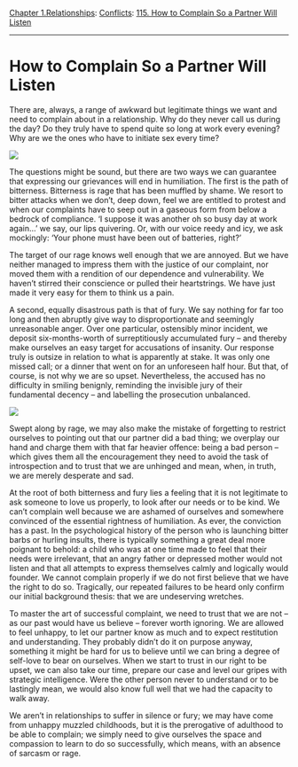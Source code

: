 [Chapter 1.Relationships](https://www.theschooloflife.com/thebookoflife/category/relationships/): [Conflicts](https://www.theschooloflife.com/thebookoflife/category/relationships/conflicts/): [115. How to Complain So a Partner Will Listen](https://www.theschooloflife.com/thebookoflife/how-to-complain-so-a-partner-will-hear/)

* * *

# How to Complain So a Partner Will Listen

There are, always, a range of awkward but legitimate things we want and need to complain about in a relationship. Why do they never call us during the day? Do they truly have to spend quite so long at work every evening? Why are we the ones who have to initiate sex every time?

![](https://www.theschooloflife.com/thebookoflife/wp-content/uploads/2018/04/The_Kiss_-_Gustav_Klimt_-_Google_Cultural_Institute-1021x1024.jpg)

The questions might be sound, but there are two ways we can guarantee that expressing our grievances will end in humiliation. The first is the path of bitterness. Bitterness is rage that has been muffled by shame. We resort to bitter attacks when we don’t, deep down, feel we are entitled to protest and when our complaints have to seep out in a gaseous form from below a bedrock of compliance. ‘I suppose it was another oh so busy day at work again…’ we say, our lips quivering. Or, with our voice reedy and icy, we ask mockingly: ‘Your phone must have been out of batteries, right?’

The target of our rage knows well enough that we are annoyed. But we have neither managed to impress them with the justice of our complaint, nor moved them with a rendition of our dependence and vulnerability. We haven’t stirred their conscience or pulled their heartstrings. We have just made it very easy for them to think us a pain.

A second, equally disastrous path is that of fury. We say nothing for far too long and then abruptly give way to disproportionate and seemingly unreasonable anger. Over one particular, ostensibly minor incident, we deposit six-months-worth of surreptitiously accumulated fury – and thereby make ourselves an easy target for accusations of insanity. Our response truly is outsize in relation to what is apparently at stake. It was only one missed call; or a dinner that went on for an unforeseen half hour. But that, of course, is not why we are so upset. Nevertheless, the accused has no difficulty in smiling benignly, reminding the invisible jury of their fundamental decency – and labelling the prosecution unbalanced.

![](https://www.theschooloflife.com/thebookoflife/wp-content/uploads/2018/04/Gustav_Klimt_Marie_Henneberg_1901-1902-1020x1024.jpg)

Swept along by rage, we may also make the mistake of forgetting to restrict ourselves to pointing out that our partner did a bad thing; we overplay our hand and charge them with that far heavier offence: being a bad person – which gives them all the encouragement they need to avoid the task of introspection and to trust that we are unhinged and mean, when, in truth, we are merely desperate and sad.

At the root of both bitterness and fury lies a feeling that it is not legitimate to ask someone to love us properly, to look after our needs or to be kind. We can’t complain well because we are ashamed of ourselves and somewhere convinced of the essential rightness of humiliation. As ever, the conviction has a past. In the psychological history of the person who is launching bitter barbs or hurling insults, there is typically something a great deal more poignant to behold: a child who was at one time made to feel that their needs were irrelevant, that an angry father or depressed mother would not listen and that all attempts to express themselves calmly and logically would founder. We cannot complain properly if we do not first believe that we have the right to do so. Tragically, our repeated failures to be heard only confirm our initial background thesis: that we are undeserving wretches.

To master the art of successful complaint, we need to trust that we are not – as our past would have us believe – forever worth ignoring. We are allowed to feel unhappy, to let our partner know as much and to expect restitution and understanding. They probably didn’t do it on purpose anyway, something it might be hard for us to believe until we can bring a degree of self-love to bear on ourselves. When we start to trust in our right to be upset, we can also take our time, prepare our case and level our gripes with strategic intelligence. Were the other person never to understand or to be lastingly mean, we would also know full well that we had the capacity to walk away.

We aren’t in relationships to suffer in silence or fury; we may have come from unhappy muzzled childhoods, but it is the prerogative of adulthood to be able to complain; we simply need to give ourselves the space and compassion to learn to do so successfully, which means, with an absence of sarcasm or rage.
